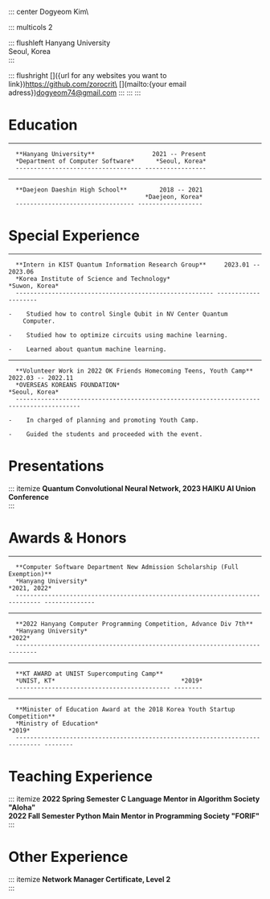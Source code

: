 ::: center
Dogyeom Kim\

::: multicols
2

::: flushleft
Hanyang University\
Seoul, Korea\
:::

::: flushright
[]({url for any websites you want to link})https://github.com/zorocrit\
[](mailto:{your email adress})dogyeom74@gmail.com
:::
:::
:::

# Education

-   ----------------------------------- -----------------
      **Hanyang University**                2021 -- Present
      *Department of Computer Software*      *Seoul, Korea*
      ----------------------------------- -----------------

-   --------------------------------- ------------------
      **Daejeon Daeshin High School**         2018 -- 2021
                                          *Daejeon, Korea*
      --------------------------------- ------------------

# Special Experience

-   ------------------------------------------------------- --------------------
      **Intern in KIST Quantum Information Research Group**     2023.01 -- 2023.06
      *Korea Institute of Science and Technology*                   *Suwon, Korea*
      ------------------------------------------------------- --------------------

    -    Studied how to control Single Qubit in NV Center Quantum
        Computer.

    -    Studied how to optimize circuits using machine learning.

    -    Learned about quantum machine learning.

-   -------------------------------------------------------------------- --------------------
      **Volunteer Work in 2022 OK Friends Homecoming Teens, Youth Camp**     2022.03 -- 2022.11
      *OVERSEAS KOREANS FOUNDATION*                                              *Seoul, Korea*
      -------------------------------------------------------------------- --------------------

    -    In charged of planning and promoting Youth Camp.

    -    Guided the students and proceeded with the event.

# Presentations

::: itemize
**Quantum Convolutional Neural Network, 2023 HAIKU AI Union
Conference**\
:::

# Awards & Honors

-   ----------------------------------------------------------------------------- --------------
      **Computer Software Department New Admission Scholarship (Full Exemption)**   
      *Hanyang University*                                                            *2021, 2022*
      ----------------------------------------------------------------------------- --------------

-   -------------------------------------------------------------------- --------
      **2022 Hanyang Computer Programming Competition, Advance Div 7th**   
      *Hanyang University*                                                   *2022*
      -------------------------------------------------------------------- --------

-   ------------------------------------------- --------
      **KT AWARD at UNIST Supercomputing Camp**   
      *UNIST, KT*                                   *2019*
      ------------------------------------------- --------

-   ----------------------------------------------------------------------------- --------
      **Minister of Education Award at the 2018 Korea Youth Startup Competition**   
      *Ministry of Education*                                                         *2019*
      ----------------------------------------------------------------------------- --------

# Teaching Experience

::: itemize
**2022 Spring Semester C Language Mentor in Algorithm Society "Aloha"**\
**2022 Fall Semester Python Main Mentor in Programming Society
"FORIF"**\
:::

# Other Experience

::: itemize
**Network Manager Certificate, Level 2**\
:::
